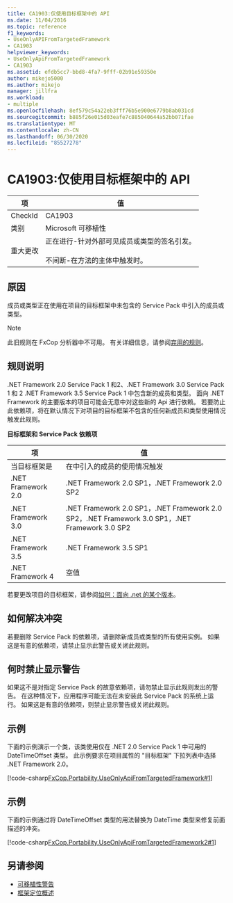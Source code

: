 ```yaml
---
title: CA1903:仅使用目标框架中的 API
ms.date: 11/04/2016
ms.topic: reference
f1_keywords:
- UseOnlyAPIFromTargetedFramework
- CA1903
helpviewer_keywords:
- UseOnlyApiFromTargetedFramework
- CA1903
ms.assetid: efdb5cc7-bbd8-4fa7-9fff-02b91e59350e
author: mikejo5000
ms.author: mikejo
manager: jillfra
ms.workload:
- multiple
ms.openlocfilehash: 8ef579c54a22eb3fff76b5e900e6779b8ab031cd
ms.sourcegitcommit: b885f26e015d03eafe7c885040644a52bb071fae
ms.translationtype: MT
ms.contentlocale: zh-CN
ms.lasthandoff: 06/30/2020
ms.locfileid: "85527278"
---
```

# <a name="ca1903-use-only-api-from-targeted-framework"></a>CA1903:仅使用目标框架中的 API

|项|值|
|-|-|
|CheckId|CA1903|
|类别|Microsoft 可移植性|
|重大更改|正在进行-针对外部可见成员或类型的签名引发。<br /><br /> 不间断-在方法的主体中触发时。|

## <a name="cause"></a>原因
成员或类型正在使用在项目的目标框架中未包含的 Service Pack 中引入的成员或类型。

> [!NOTE]
> 此旧规则在 FxCop 分析器中不可用。 有关详细信息，请参阅[弃用的规则](fxcop-rule-port-status.md#deprecated-rules)。

## <a name="rule-description"></a>规则说明
.NET Framework 2.0 Service Pack 1 和2、.NET Framework 3.0 Service Pack 1 和 2 .NET Framework 3.5 Service Pack 1 中包含新的成员和类型。 面向 .NET Framework 的主要版本的项目可能会无意中对这些新的 Api 进行依赖。 若要防止此依赖项，将在默认情况下对项目的目标框架不包含的任何新成员和类型使用情况触发此规则。

**目标框架和 Service Pack 依赖项**

|项|值|
|-|-|
|当目标框架是|在中引入的成员的使用情况触发|
|.NET Framework 2.0|.NET Framework 2.0 SP1，.NET Framework 2.0 SP2|
|.NET Framework 3.0|.NET Framework 2.0 SP1，.NET Framework 2.0 SP2，.NET Framework 3.0 SP1，.NET Framework 3.0 SP2|
|.NET Framework 3.5|.NET Framework 3.5 SP1|
|.NET Framework 4|空值|

若要更改项目的目标框架，请参阅[如何：面向 .net 的某个版本](../ide/visual-studio-multi-targeting-overview.md)。

## <a name="how-to-fix-violations"></a>如何解决冲突
若要删除 Service Pack 的依赖项，请删除新成员或类型的所有使用实例。 如果这是有意的依赖项，请禁止显示此警告或关闭此规则。

## <a name="when-to-suppress-warnings"></a>何时禁止显示警告
如果这不是对指定 Service Pack 的故意依赖项，请勿禁止显示此规则发出的警告。 在这种情况下，应用程序可能无法在未安装此 Service Pack 的系统上运行。 如果这是有意的依赖项，则禁止显示警告或关闭此规则。

## <a name="example"></a>示例
下面的示例演示一个类，该类使用仅在 .NET 2.0 Service Pack 1 中可用的 DateTimeOffset 类型。 此示例要求在项目属性的 "目标框架" 下拉列表中选择 .NET Framework 2.0。

[!code-csharp[FxCop.Portability.UseOnlyApiFromTargetedFramework#1](../code-quality/codesnippet/CSharp/ca1903-use-only-api-from-targeted-framework_1.cs)]

## <a name="example"></a>示例
下面的示例通过将 DateTimeOffset 类型的用法替换为 DateTime 类型来修复前面描述的冲突。

[!code-csharp[FxCop.Portability.UseOnlyApiFromTargetedFramework2#1](../code-quality/codesnippet/CSharp/ca1903-use-only-api-from-targeted-framework_2.cs)]

## <a name="see-also"></a>另请参阅

- [可移植性警告](../code-quality/portability-warnings.md)
- [框架定位概述](../ide/visual-studio-multi-targeting-overview.md)

